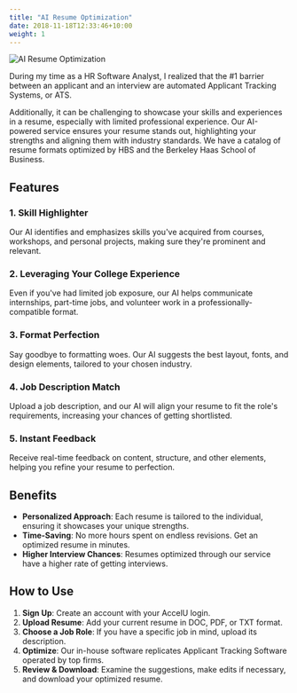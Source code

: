 ```yaml
---
title: "AI Resume Optimization"
date: 2018-11-18T12:33:46+10:00
weight: 1
---
```


![AI Resume Optimization](/images/austin-distel-nGc5RT2HmF0-unsplash.jpg)

During my time as a HR Software Analyst, I realized that the #1 barrier between an applicant and an interview are automated Applicant Tracking Systems, or ATS.  

Additionally, it can be challenging to showcase your skills and experiences in a resume, especially with limited professional experience. Our AI-powered service ensures your resume stands out, highlighting your strengths and aligning them with industry standards.  We have a catalog of resume formats optimized by HBS and the Berkeley Haas School of Business.

## Features

### 1. **Skill Highlighter**
Our AI identifies and emphasizes skills you've acquired from courses, workshops, and personal projects, making sure they're prominent and relevant.

### 2. **Leveraging Your College Experience**
Even if you've had limited job exposure, our AI helps communicate internships, part-time jobs, and volunteer work in a professionally-compatible format.

### 3. **Format Perfection**
Say goodbye to formatting woes. Our AI suggests the best layout, fonts, and design elements, tailored to your chosen industry.

### 4. **Job Description Match**
Upload a job description, and our AI will align your resume to fit the role's requirements, increasing your chances of getting shortlisted.

### 5. **Instant Feedback**
Receive real-time feedback on content, structure, and other elements, helping you refine your resume to perfection.

## Benefits

- **Personalized Approach**: Each resume is tailored to the individual, ensuring it showcases your unique strengths.
- **Time-Saving**: No more hours spent on endless revisions. Get an optimized resume in minutes.
- **Higher Interview Chances**: Resumes optimized through our service have a higher rate of getting interviews.

## How to Use

1. **Sign Up**: Create an account with your AccelU login.
2. **Upload Resume**: Add your current resume in DOC, PDF, or TXT format.
3. **Choose a Job Role**: If you have a specific job in mind, upload its description.
4. **Optimize**: Our in-house software replicates Applicant Tracking Software operated by top firms.
5. **Review & Download**: Examine the suggestions, make edits if necessary, and download your optimized resume.
